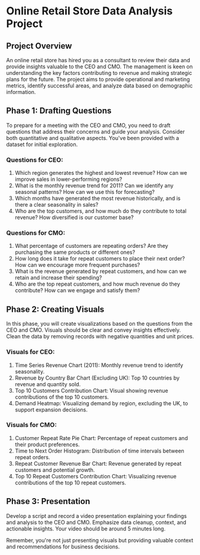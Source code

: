 

# Online Retail Store Data Analysis Project

## Project Overview
An online retail store has hired you as a consultant to review their data and provide insights valuable to the CEO and CMO. The management is keen on understanding the key factors contributing to revenue and making strategic plans for the future. The project aims to provide operational and marketing metrics, identify successful areas, and analyze data based on demographic information.

## Phase 1: Drafting Questions
To prepare for a meeting with the CEO and CMO, you need to draft questions that address their concerns and guide your analysis. Consider both quantitative and qualitative aspects. You've been provided with a dataset for initial exploration.

### Questions for CEO:
1. Which region generates the highest and lowest revenue? How can we improve sales in lower-performing regions?
2. What is the monthly revenue trend for 2011? Can we identify any seasonal patterns? How can we use this for forecasting?
3. Which months have generated the most revenue historically, and is there a clear seasonality in sales?
4. Who are the top customers, and how much do they contribute to total revenue? How diversified is our customer base?

### Questions for CMO:
1. What percentage of customers are repeating orders? Are they purchasing the same products or different ones?
2. How long does it take for repeat customers to place their next order? How can we encourage more frequent purchases?
3. What is the revenue generated by repeat customers, and how can we retain and increase their spending?
4. Who are the top repeat customers, and how much revenue do they contribute? How can we engage and satisfy them?

## Phase 2: Creating Visuals
In this phase, you will create visualizations based on the questions from the CEO and CMO. Visuals should be clear and convey insights effectively. Clean the data by removing records with negative quantities and unit prices.

### Visuals for CEO:
1. Time Series Revenue Chart (2011): Monthly revenue trend to identify seasonality.
2. Revenue by Country Bar Chart (Excluding UK): Top 10 countries by revenue and quantity sold.
3. Top 10 Customers Contribution Chart: Visual showing revenue contributions of the top 10 customers.
4. Demand Heatmap: Visualizing demand by region, excluding the UK, to support expansion decisions.

### Visuals for CMO:
1. Customer Repeat Rate Pie Chart: Percentage of repeat customers and their product preferences.
2. Time to Next Order Histogram: Distribution of time intervals between repeat orders.
3. Repeat Customer Revenue Bar Chart: Revenue generated by repeat customers and potential growth.
4. Top 10 Repeat Customers Contribution Chart: Visualizing revenue contributions of the top 10 repeat customers.

## Phase 3: Presentation
Develop a script and record a video presentation explaining your findings and analysis to the CEO and CMO. Emphasize data cleanup, context, and actionable insights. Your video should be around 5 minutes long.

Remember, you're not just presenting visuals but providing valuable context and recommendations for business decisions.
